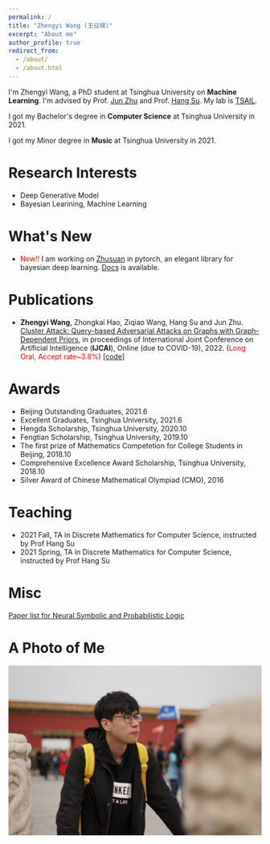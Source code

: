 ```yaml
---
permalink: /
title: "Zhengyi Wang (王征翊)"
excerpt: "About me"
author_profile: true
redirect_from: 
  - /about/
  - /about.html
---
```


I'm Zhengyi Wang, a PhD student at Tsinghua University on **Machine Learning**. I'm advised by Prof. [Jun Zhu](https://ml.cs.tsinghua.edu.cn/~jun/index.shtml) and Prof. [Hang Su](https://www.suhangss.me/). My lab is [TSAIL](https://ml.cs.tsinghua.edu.cn/).

I got my Bachelor's degree in **Computer Science** at Tsinghua University in 2021.

I got my Minor degree in **Music** at Tsinghua University in 2021.

Research Interests
======
* Deep Generative Model
* Bayesian Learining, Machine Learning

What's New
======
* <span style="color:red">New!!</span> I am working on [Zhusuan](https://github.com/thuwzy/ZhuSuan-PyTorch) in pytorch, an elegant library for bayesian deep learning. [Docs](https://zhusuan-pytorch.readthedocs.io/en/latest/) is available.

Publications
======
* **Zhengyi Wang**, Zhongkai Hao, Ziqiao Wang, Hang Su and Jun Zhu. [Cluster Attack: Query-based Adversarial Attacks on Graphs with Graph-Dependent Priors](https://arxiv.org/abs/2109.13069), in proceedings of International Joint Conference on Artificial Intelligence (**IJCAI**), Online (due to COVID-19), 2022. (<span style="color:red">Long Oral, Accept rate~3.8%</span>) [\[code\]](https://github.com/thuwzy/Cluster-Attack)

Awards
======
* Beijing Outstanding Graduates, 2021.6
* Excellent Graduates, Tsinghua University, 2021.6
* Hengda Scholarship, Tsinghua University, 2020.10
* Fengtian Scholarship, Tsinghua University, 2019.10
* The first prize of Mathematics Competetion for College Students in Beijing, 2018.10
* Comprehensive Excellence Award Scholarship, Tsinghua University, 2018.10
* Silver Award of Chinese Mathematical Olympiad (CMO), 2016

Teaching
======
* 2021 Fall, TA in Discrete Mathematics for Computer Science, instructed by Prof Hang Su
* 2021 Spring, TA in Discrete Mathematics for Computer Science, instructed by Prof Hang Su

Misc
======
[Paper list for Neural Symbolic and Probabilistic Logic](https://github.com/thuwzy/Neural-Symbolic-and-Probabilistic-Logic-Papers)

A Photo of Me
======

![profile](/images/profile-large.jpg)

<!--<div id="disqus_thread" class="article-comments"></div>
<script src="https://thuwzy.disqus.com/embed.js" async defer></script>
<noscript>Please enable JavaScript to view the comments.</noscript>-->
